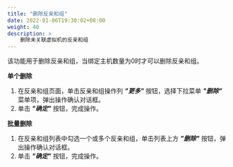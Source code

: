 ```yaml
---
title: "删除反亲和组"
date: 2022-01-06T19:30:02+08:00
weight: 40
description: >
    删除未关联虚拟机的反亲和组
---
```


该功能用于删除反亲和组，当绑定主机数量为0时才可以删除反亲和组。

**单个删除**

1. 在反亲和组页面，单击反亲和组操作列 **_"更多"_** 按钮，选择下拉菜单 **_"删除"_** 菜单项，弹出操作确认对话框。
2. 单击 **_"确定"_** 按钮，完成操作。

**批量删除**

1. 在反亲和组列表中勾选一个或多个反亲和组，单击列表上方 **_"删除"_** 按钮，弹出操作确认对话框。
2. 单击 **_"确定"_** 按钮，完成操作。
